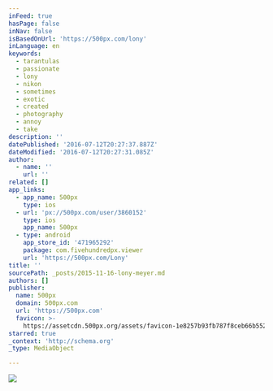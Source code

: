 ```yaml
---
inFeed: true
hasPage: false
inNav: false
isBasedOnUrl: 'https://500px.com/lony'
inLanguage: en
keywords:
  - tarantulas
  - passionate
  - lony
  - nikon
  - sometimes
  - exotic
  - created
  - photography
  - annoy
  - take
description: ''
datePublished: '2016-07-12T20:27:37.887Z'
dateModified: '2016-07-12T20:27:31.085Z'
author:
  - name: ''
    url: ''
related: []
app_links:
  - app_name: 500px
    type: ios
  - url: 'px://500px.com/user/3860152'
    type: ios
    app_name: 500px
  - type: android
    app_store_id: '471965292'
    package: com.fivehundredpx.viewer
    url: 'https://500px.com/Lony'
title: ''
sourcePath: _posts/2015-11-16-lony-meyer.md
authors: []
publisher:
  name: 500px
  domain: 500px.com
  url: 'https://500px.com'
  favicon: >-
    https://assetcdn.500px.org/assets/favicon-1e8257b93fb787f8ceb66b5522ee853c.ico
starred: true
_context: 'http://schema.org'
_type: MediaObject

---
```

![](https://imgflo.herokuapp.com/graph/vahj1ThiexotieMo/584a390b66fd270472c2164995749536/croprotate.jpg?cropheight=1359&cropwidth=2000&degrees=0&input=https%3A%2F%2Fthe-grid-user-content.s3-us-west-2.amazonaws.com%2Fa6262822-c026-4851-933e-30ede1f9fa1c.jpg&x=0&y=0)

[][0]

[0]: null